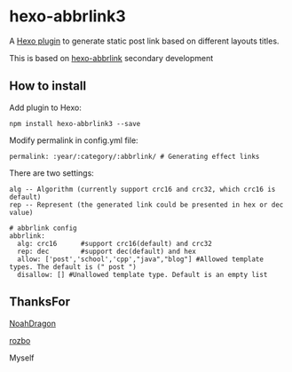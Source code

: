 # hexo-abbrlink3
A [Hexo plugin](https://hexo.io/plugins/) to generate static post link based on different layouts titles.

This is based on [hexo-abbrlink](https://github.com/rozbo/hexo-abbrlink) secondary development

## How to install

Add plugin to Hexo:

```
npm install hexo-abbrlink3 --save
```

Modify permalink in config.yml file:

```
permalink: :year/:category/:abbrlink/ # Generating effect links
```

There are two settings:

```
alg -- Algorithm (currently support crc16 and crc32, which crc16 is default)
rep -- Represent (the generated link could be presented in hex or dec value)
```

```
# abbrlink config
abbrlink:
  alg: crc16      #support crc16(default) and crc32
  rep: dec        #support dec(default) and hex
  allow: ['post','school','cpp',"java","blog"] #Allowed template types. The default is (" post ")
  disallow: [] #Unallowed template type. Default is an empty list
```

## ThanksFor

[NoahDragon](https://github.com/NoahDragon)

[rozbo](https://github.com/rozbo)

Myself